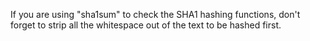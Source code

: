 If you are using "sha1sum" to check the SHA1 hashing functions, don't forget to strip all the whitespace out
of the text to be hashed first.
